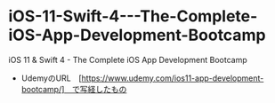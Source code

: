 # iOS-11-Swift-4---The-Complete-iOS-App-Development-Bootcamp
iOS 11 &amp; Swift 4 - The Complete iOS App Development Bootcamp 

- UdemyのURL　[https://www.udemy.com/ios11-app-development-bootcamp/]　で写経したもの
